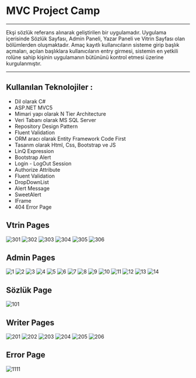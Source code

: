 # MVC Project Camp
---
Ekşi sözlük referans alınarak geliştirilen bir uygulamadır. Uygulama içerisinde Sözlük Sayfası, Admin Paneli, Yazar Paneli ve Vitrin Sayfası olan bölümlerden oluşmaktadır. Amaç kayıtlı kullanıcıların sisteme girip başlık açmaları, açılan başlıklara kullanıcıların entry girmesi, sistemin en yetkili rolüne sahip kişinin uygulamanın bütününü kontrol etmesi üzerine kurgulanmıştır.

---
## Kullanılan Teknolojiler : 

* Dil olarak C#
* ASP.NET MVC5
* Mimari yapı olarak N Tier Architecture
* Veri Tabanı olarak MS SQL Server
* Repository Design Pattern
* Fluent Validation
* ORM aracı olarak Entity Framework Code First
* Tasarım olarak Html, Css, Bootstrap ve JS
* LinQ Expression
* Bootstrap Alert
* Login - LogOut Session
* Authorize Attribute
* Fluent Validation
* DropDownList
* Alert Message
* SweetAlert
* IFrame
* 404 Error Page

## Vtrin Pages

![301](https://github.com/user-attachments/assets/2efa4159-0924-49ce-8039-60830a68858e)
![302](https://github.com/user-attachments/assets/ee7bc75d-5828-495d-a96a-14f241334bf0)
![303](https://github.com/user-attachments/assets/a1e9d7ee-bbd6-4b43-8119-a6a5a37c55b7)
![304](https://github.com/user-attachments/assets/3385090f-9c67-46bd-b455-519e22a75470)
![305](https://github.com/user-attachments/assets/df9c43bc-5bf7-4d16-bec2-f89fbcca5782)
![306](https://github.com/user-attachments/assets/a99314d5-8b94-47c6-80e2-775cecdcd6dd)


## Admin Pages

![1](https://github.com/user-attachments/assets/a1b499d4-cffd-45d0-b7e4-2d36ca339c3a)
![2](https://github.com/user-attachments/assets/b4a5c532-8991-459c-b653-2eeee1da4410)
![3](https://github.com/user-attachments/assets/93e55df4-30d7-4cac-8dea-dbe91851796d)
![4](https://github.com/user-attachments/assets/5bc6de22-245f-4ce1-9700-8565ef73f827)
![5](https://github.com/user-attachments/assets/324ce308-2694-443a-b254-6c5a0ef9bc78)
![6](https://github.com/user-attachments/assets/d0b53587-addb-4298-b79e-d86607254999)
![7](https://github.com/user-attachments/assets/76a31436-25f3-46c7-8f7b-23357ee16806)
![8](https://github.com/user-attachments/assets/098cbd26-082d-4254-8f2b-c8ec739dcc6b)
![9](https://github.com/user-attachments/assets/5bf77351-9806-4a44-9e80-40c7b3f8d882)
![10](https://github.com/user-attachments/assets/6b80fe17-038d-4aa4-b68c-4930a9f05bcc)
![11](https://github.com/user-attachments/assets/3074af69-217d-404e-bccd-36567dd25374)
![12](https://github.com/user-attachments/assets/2e5d21a3-e2ec-4ae2-baca-8e7ff2cd83dc)
![13](https://github.com/user-attachments/assets/3da81f2e-9f87-405b-88cf-08121be26023)
![14](https://github.com/user-attachments/assets/7ea6a855-8d2f-4dcb-8312-1d89bafc19fb)

## Sözlük Page

![101](https://github.com/user-attachments/assets/821dbfa7-bd9b-40ee-ad61-5e3ec9f6f1c5)

## Writer Pages

![201](https://github.com/user-attachments/assets/64ace06f-4cce-445c-b776-b3e0831d554a)
![202](https://github.com/user-attachments/assets/7f5a35ac-899b-4522-b0cb-fb1adb560cfb)
![203](https://github.com/user-attachments/assets/b926d3f4-4579-40a6-884f-cba319c0a823)
![204](https://github.com/user-attachments/assets/f9e6e823-4ca5-4639-bb8e-c3bea031ea2a)
![205](https://github.com/user-attachments/assets/d231f958-509f-4b97-8bbc-92ce6e7a0aaa)
![206](https://github.com/user-attachments/assets/e967b673-0873-4e2a-8c49-f0a3b1026478)

## Error Page

![1111](https://github.com/user-attachments/assets/d312197b-02bb-48c3-b21b-c2841ddad3b8)
